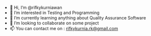 - 👋 Hi, I’m @rifkykurniawan
- 👀 I’m interested in Testing and Programming
- 🌱 I’m currently learning anything about Quality Assurance Software
- 💞️ I’m looking to collaborate on some project
- 📫 You can contact me on : rifkykurnia.rk@gmail.com

<!---
rifkykurniawan/rifkykurniawan is a ✨ special ✨ repository because its `README.md` (this file) appears on your GitHub profile.
You can click the Preview link to take a look at your changes.
--->
